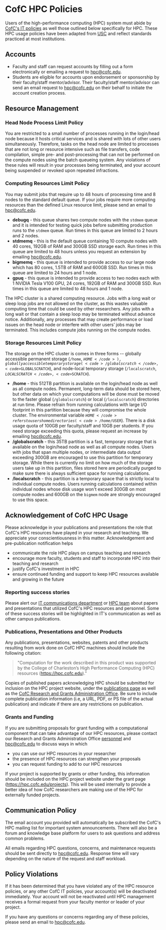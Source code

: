 # CofC HPC Policies


Users of the high-performance computing (HPC) system must abide by [CofC's IT policies](http://policy.cofc.edu/policy.php#it) as well those outlined below specifically for HPC. These HPC usage policies have been adapted from [USC](https://hpcc.usc.edu/support/accounts/hpcc-policies/) and reflect standards practiced at most institutions.

## Accounts

* Faculty and staff can request accounts by filling out a form electronically or emailing a request to [hpc@cofc.edu](mailto:hpc@cofc.edu?subject=Requesting%20new%20faculty/staff%20account).
* Students are eligible for accounts upon endorsement or sponsorship by their faculty/staff mentor/advisor. Their faculty/staff mentor/advisor can send an email request to [hpc@cofc.edu](mailto:hpc@cofc.edu?subject=Requesting%20new%20student%20account) on their behalf to initiate the account creation process.

## Resource Management

### Head Node Process Limit Policy

You are restricted to a small number of processes running in the login/head node because it hosts critical services and is shared with lots of other users simultaneously. Therefore, tasks on the head node are limited to processes that are not long or resource intensive such as file transfers, code compilation, simple pre- and post-processing that can not be performed on the compute nodes using the batch queueing system. Any violations of these rules will result in your processes being terminated, and your account being suspended or revoked upon repeated infractions.

### Computing Resources Limit Policy

You may submit jobs that require up to 48 hours of processing time and 8 nodes to the standard default queue. If your jobs require more computing resources than the defined Linux resource limit, please send an email to [hpc@cofc.edu](mailto:hpc@cofc.edu?subject=Increasing%20walltime%20limit%20).

  * **debugq**  - this queue shares two compute nodes with the <code>stdmem</code> queue and it is intended for testing quick jobs before submitting production runs to the <code>stdmem</code> queue. Run times in this queue are limited to 2 hours and 2 nodes.
  * **stdmemq** - this is the default queue containing 10 compute nodes with 40 cores, 192GB of RAM and 300GB SSD storage each. Run times in this queue are limited to 48 hours unless you request an extension by emailing [hpc@cofc.edu](mailto:hpc@cofc.edu?subject=Increasing%20walltime%20limit%20).
  * **bigmemq** - this queue is intended to provide access to our large node which has 80 cores, 1.5TB of RAM and 600GB SSD. Run times in this queue are limited to 24 hours and 1 node.
  * **gpuq** - this queue is intended to provide access to two nodes each with 1 NVIDIA Tesla V100 GPU, 24 cores, 192GB of RAM and 300GB SSD. Run times in this queue are limited to 48 hours and 1 node.

The HPC cluster is a shared computing resource.  Jobs with a long wait or sleep loop jobs are not allowed on the cluster, as this wastes valuable computing time that could be used by other researchers. Any jobs with a long wait or that contain a sleep loop may be terminated without advance notice.  Additionally, any processes that may create performance or load issues on the head node or interfere with other users’ jobs may be terminated.  This includes compute jobs running on the compute nodes.

### Storage Resources Limit Policy

The storage on the HPC cluster is comes in three forms -- globally accessible permanent storage (<code>/home</code>, <code>$HOME</code>), globally accessible temporary storage (<code>/globalscratch</code>, <code>$GLOBALSCRATCH</code>), and node-local temporary storage (<code>/localscratch</code>, <code>$LOCALSCRATCH</code>, <code>$SCRATCH</code>).

  * **/home**  - this 512TB partition is available on the login/head node as well as all compute nodes. Permanent, long-term data should be stored here, but other data on which your computations will be done must be moved to the faster global (<code>/globalscratch</code>) or local (<code>/localscratch</code>) directories at run time. Please refrain from running calculations with large I/O footprint in this partition because they will compromise the whole cluster. The environmental variable <code>$HOME</code> refers to users home directories (<code>/home/$USER</code>). There is a disk usage quota of 100GB per faculty/staff and 10GB per students. If you need storage exceeding this quota, please request an increase by emailing [hpc@cofc.edu](mailto:hpc@cofc.edu?subject=Increasing%20/home%20storage%20limit%20).
  * **/globalscratch** - this 35TB partition is a fast, temporary storage that is available on the login/head node as well as all compute nodes. Users with jobs that span multiple nodes, or intermediate data output exceeding 300GB are encouraged to use this partition for temporary storage. While there is currently no limit on how much of the storage users take up in this partition, files stored here are periodically purged to make sure there is always sufficient space for running calculations.
  * **/localscratch** - this partition is a temporary space that is strictly local to individual compute nodes. Users running calculations contained within individual nodes whose disk usage won't exceed 300GB on most compute nodes and 600GB on the <code>bigmem</code> node are strongly encouraged to use this space.


## Acknowledgement of CofC HPC Usage

Please acknowledge in your publications and presentations the role that CofC's HPC resources have
played in your research and teaching. We appreciate your conscientiousness in this matter.
Acknowledgement and pre-publication notification helps
* communicate the role HPC plays on campus teaching and research
* encourage more faculty, students and staff to incorporate HPC into their teaching and research
* justify CofC's investment in HPC
* ensure continued funding and support to keep HPC resources available and growing in the future

### Reporting success stories
Please alert our [IT communications department](mailto:drinkuthkh@cofc.edu) or [HPC team](mailto:hpc@cofc.edu) about papers and presentations that utilized CofC's HPC resources and personnel. Some of these success stories will be highlighted in IT's communication as well as other campus publications.

### Publications, Presentations and Other Products
Any publications, presentations, websites, patents and other products resulting from work done on CofC HPC machines should include the following citation:

> "Computation for the work described in this product was supported by the College of Charleston’s High Performance Computing (HPC) resources (https://hpc.cofc.edu)."

Copies of published papers acknowledging HPC should be submitted for inclusion on the HPC project website, under the [publications page](https://hpc.cofc.edu/publications) as well as the [CofC Research and Grants Administration Office](http://research.cofc.edu/administration/index.php). Be sure to include complete publication information (i.e, a URL, PDF, or PS file of the actual publication) and indicate if there are any restrictions on publication.

### Grants and Funding
If you are submitting proposals for grant funding with a computational component that can take advantage of our HPC resources, please contact our Research and Grants Administration Office [personnel](http://research.cofc.edu/administration/contact-orga-staff/index.php) and [hpc@cofc.edu](mailto:hpc@cofc.edu) to discuss ways in which
* you can use our HPC resources in your researcher
* the presence of HPC resources can strengthen your proposals
* you can request funding to add to our HPC resources

If your project is supported by grants or other funding, this information should be included on the HPC project website under the grant page (https://hpc.cofc.edu/projects). This will be used internally to provide a better idea of how CofC researchers are making use of the HPC for externally funded projects.

## Communication Policy

The email account you provided will automatically be subscribed the CofC's HPC mailing list for important system announcements. There will also be a forum and knowledge base platform for users to ask questions and address common problems.

All emails regarding HPC questions, concerns, and maintenance requests should be sent directly to hpc@cofc.edu. Response time will vary depending on the nature of the request and staff workload.

## Policy Violations

If it has been determined that you have violated any of the HPC resource policies, or any other CofC IT policies, your account(s) will be deactivated immediately. Your account will not be reactivated until HPC management receives a formal request from your faculty mentor or leader of your project.

If you have any questions or concerns regarding any of these policies, please send an email to hpc@cofc.edu.
